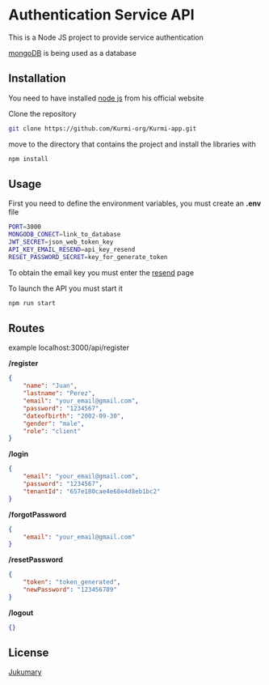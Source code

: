 # Authentication Service API

This is a Node JS project to provide service authentication

[mongoDB](https://www.mongodb.com/try/download/enterprise) is being used as a database

## Installation

You need to have installed [node js](https://nodejs.org/en) from his official website  

Clone the repository

```bash
git clone https://github.com/Kurmi-org/Kurmi-app.git
```
move to the directory that contains the project and install the libraries with

```bash
npm install
```

## Usage

First you need to define the environment variables, you must create an **.env** file 
```bash
PORT=3000
MONGODB_CONECT=link_to_database
JWT_SECRET=json_web_token_key
API_KEY_EMAIL_RESEND=api_key_resend
RESET_PASSWORD_SECRET=key_for_generate_token
```

To obtain the email key you must enter the [resend](https://resend.com) page

To launch the API you must start it
```bash
npm run start
```
## Routes
example localhost:3000/api/register

**/register**
```json
{
    "name": "Juan",
    "lastname": "Perez",
    "email": "your_email@gmail.com",
    "password": "1234567",
    "dateofbirth": "2002-09-30",
    "gender": "male",
    "role": "client"
}
```

**/login**
```json
{
    "email": "your_email@gmail.com",
    "password": "1234567",
    "tenantId": "657e180cae4e68e4d8eb1bc2"
}
```

**/forgotPassword**
```json
{
    "email": "your_email@gmail.com"
}
```

**/resetPassword**
```json
{
    "token": "token_generated",
    "newPassword": "123456789"
}
```

**/logout**
```json
{}
```

## License

[Jukumary]()
